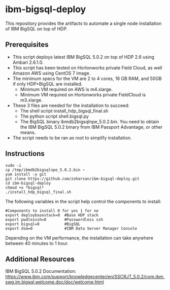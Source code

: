 # ibm-bigsql-deploy

This repository provides the artifacts to automate a single node installation of IBM BigSQL on top of HDP.

## Prerequisites

- This script deploys latest IBM BigSQL 5.0.2 on top of HDP 2.6 using Ambari 2.6.1.0.
- This script has been tested on Hortonworks private Field Cloud, as well Amazon AWS using CentOS 7 image.
- The minimum specs for the VM are 2 to 4 cores, 16 GB RAM, and 50GB if only HDP+BigSQL are installed.
  - Minimum VM required on AWS is m4.xlarge.
  - Minimum VM required on Hortonworks private FieldCloud is m3.xlarge.
- These 3 files are needed for the installation to succeed:
  - The shell script install_hdp_bigsql_final.sh
  - The python script shell.bigsql.py
  - The BigSQL binary ibmdb2bigsqlnpe_5.0.2.bin. You need to obtain the IBM BigSQL 5.0.2 binary from IBM Passport Advantage, or other means.
- The script needs to be ran as root to simplify installation.

## Instructions
```
sudo -i
cp /tmp/ibmdb2bigsqlnpe_5.0.2.bin ~
yum install -y git
git clone https://github.com/zoharsan/ibm-bigsql-deploy.git
cd ibm-bigsql-deploy
chmod +x *bigsql*
./install_hdp_bigsql_final.sh
```
The following variables in the script help control the components to install:
```
#Components to install 0 for yes 1 for no
export deploybasestack=0  #Base HDP stack
export pwdlesssh=0        #Passwordless ssh
export bigsql=0           #BigSQL
export dsm=0              #IBM Data Server Manager Console
```
Depending on the VM performance, the installation can take anywhere between 40 minutes to 1 hour.

## Additional Resources
IBM BigSQL 5.0.2 Documentation:
https://www.ibm.com/support/knowledgecenter/en/SSCRJT_5.0.2/com.ibm.swg.im.bigsql.welcome.doc/doc/welcome.html


